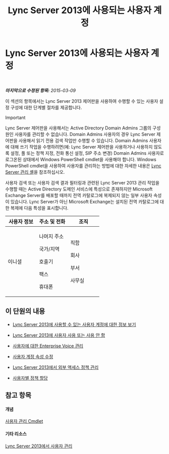 ﻿---
title: Lync Server 2013에 사용되는 사용자 계정
TOCTitle: Lync Server 2013에 사용되는 사용자 계정
ms:assetid: 8021087e-5084-4a39-9fef-ab9376c6d371
ms:mtpsurl: https://technet.microsoft.com/ko-kr/library/Gg182543(v=OCS.15)
ms:contentKeyID: 49304203
ms.date: 08/10/2015
mtps_version: v=OCS.15
ms.translationtype: HT
---

# Lync Server 2013에 사용되는 사용자 계정

 

_**마지막으로 수정된 항목:** 2015-03-09_

이 섹션의 항목에서는 Lync Server 2013 제어판을 사용하여 수행할 수 있는 사용자 설정 구성에 대한 단계별 절차를 제공합니다.


> [!IMPORTANT]
> Lync Server 제어판을 사용해서는 Active Directory Domain Admins 그룹의 구성원인 사용자를 관리할 수 없습니다. Domain Admins 사용자의 경우 Lync Server 제어판을 사용해서 읽기 전용 검색 작업만 수행할 수 있습니다. Domain Admins 사용자에 대해 쓰기 작업을 수행하려면(예: Lync Server 제어판을 사용하거나 사용하지 않도록 설정, 풀 또는 정책 지정, 전화 통신 설정, SIP 주소 변경) Domain Admins 사용자로 로그온된 상태에서 Windows PowerShell cmdlet을 사용해야 합니다. Windows PowerShell cmdlet을 사용하여 사용자를 관리하는 방법에 대한 자세한 내용은 <A href="lync-server-2013-lync-server-management-shell.md">Lync Server 관리 셸</A>을 참조하십시오.



사용자 검색 또는 사용자 검색 결과 필터링과 관련된 Lync Server 2013 관리 작업을 수행할 때는 Active Directory 도메인 서비스에 특성으로 존재하지만 Microsoft Exchange Server를 배포할 때까지 전역 카탈로그에 복제되지 않는 일부 사용자 속성이 있습니다. Lync Server가 아닌 Microsoft Exchange는 설치된 전역 카탈로그에 대한 복제에 다음 특성을 표시합니다.


<table>
<colgroup>
<col style="width: 33%" />
<col style="width: 33%" />
<col style="width: 33%" />
</colgroup>
<thead>
<tr class="header">
<th>사용자 정보</th>
<th>주소 및 전화</th>
<th>조직</th>
</tr>
</thead>
<tbody>
<tr class="odd">
<td><p>이니셜</p></td>
<td><p>나머지 주소</p>
<p>국가/지역</p>
<p>호출기</p>
<p>팩스</p>
<p>휴대폰</p></td>
<td><p>직함</p>
<p>회사</p>
<p>부서</p>
<p>사무실</p></td>
</tr>
</tbody>
</table>


## 이 단원의 내용

  - [Lync Server 2013에 사용할 수 있는 사용자 계정에 대한 정보 보기](lync-server-2013-viewing-information-about-user-accounts-enabled-for-lync-server.md)

  - [Lync Server 2013에 사용자 사용 또는 사용 안 함](lync-server-2013-enabling-and-disabling-users-for-lync-server.md)

  - [사용자에 대한 Enterprise Voice 관리](lync-server-2013-managing-enterprise-voice-for-users.md)

  - [사용자 계정 속성 수정](lync-server-2013-modifying-user-account-properties.md)

  - [Lync Server 2013에서 외부 액세스 정책 관리](lync-server-2013-manage-external-access-policy-for-your-organization.md)

  - [사용자별 정책 할당](lync-server-2013-assigning-per-user-policies.md)

## 참고 항목

#### 개념

[사용자 관리 Cmdlet](lync-server-2013-user-management-cmdlets.md)  

#### 기타 리소스

[Lync Server 2013에서 사용자 관리](lync-server-2013-managing-users-in-lync-server.md)

